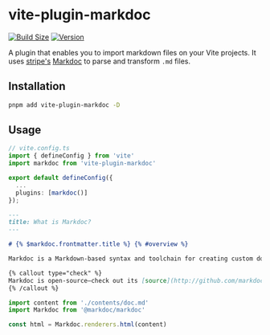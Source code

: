 # vite-plugin-markdoc

[![Build Size](https://img.shields.io/bundlephobia/minzip/vite-plugin-markdoc?label=bundle%20size&style=flat&colorA=000000&colorB=000000)](https://bundlephobia.com/result?p=vite-plugin-markdoc)
[![Version](https://img.shields.io/npm/v/vite-plugin-markdoc?style=flat&colorA=000000&colorB=000000)](https://www.npmjs.com/package/vite-plugin-markdoc)

A plugin that enables you to import markdown files on your Vite projects. It uses [stripe's](https://stripe.com/) [Markdoc](https://markdoc.io/) to parse and transform `.md` files.

## Installation

```bash
pnpm add vite-plugin-markdoc -D
```

## Usage

```ts
// vite.config.ts
import { defineConfig } from 'vite'
import markdoc from 'vite-plugin-markdoc'

export default defineConfig({
  ...
  plugins: [markdoc()]
});
```

```md
---
title: What is Markdoc?
---

# {% $markdoc.frontmatter.title %} {% #overview %}

Markdoc is a Markdown-based syntax and toolchain for creating custom documentation sites. Stripe created Markdoc to power [our public docs](http://stripe.com/docs).

{% callout type="check" %}
Markdoc is open-source—check out its [source](http://github.com/markdoc/markdoc) to see how it works.
{% /callout %}
```

```ts
import content from './contents/doc.md'
import Markdoc from '@markdoc/markdoc'

const html = Markdoc.renderers.html(content)
```
